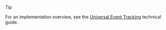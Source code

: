 > [!TIP]
> For an implementation overview, see the [Universal Event Tracking](https://msdn.microsoft.com/library/bing-ads-universal-event-tracking-guide.aspx) technical guide.

